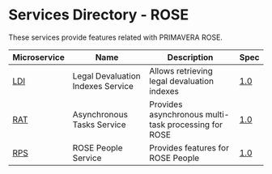 # Services Directory - ROSE

These services provide features related with PRIMAVERA ROSE.

| Microservice | Name | Description | Spec |
| - | - | - | - |
| [LDI](./ldi.md) | Legal Devaluation Indexes Service | Allows retrieving legal devaluation indexes | [1.0](./specs/ldi-spec-1.0.md) |
| [RAT](./rat.md) | Asynchronous Tasks Service | Provides asynchronous multi-task processing for ROSE | [1.0](./specs/rat-spec-1.0.md) |
| [RPS](./rps.md) | ROSE People Service | Provides features for ROSE People | [1.0](./specs/rps-spec-1.0.md) |
